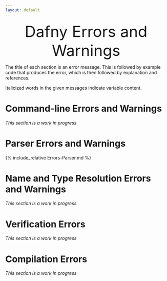 ```yaml
---
layout: default
---
```

<font size="+4"><p style="text-align: center;">Dafny Errors and Warnings</p></font> <!-- PDFOMIT -->


<link rel="stylesheet" href="../assets/main.css">
<link rel="icon" href="../images/dafny-favicon.png" type="image/png">
<link rel="icon" href="../images/dafny-favicon.svg" type="image/svg+xml">

<script src="https://cdn.mathjax.org/mathjax/latest/MathJax.js?config=TeX-AMS-MML_HTMLorMML" type="text/javascript"></script>


The title of each section is an error message. This is followed by example code that produces the error,
which is then followed by explanation and references.

Italicized words in the given messages indicate variable content.

# **Command-line Errors and Warnings**

_This section is a work in progress_
<!--  include_relative Errors-CommandLine.md--> 

# **Parser Errors and Warnings**

{% include_relative Errors-Parser.md %}

# **Name and Type Resolution Errors and Warnings**

_This section is a work in progress_

# **Verification Errors**

_This section is a work in progress_

# **Compilation Errors**

_This section is a work in progress_
